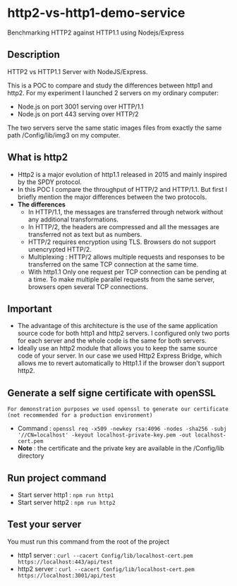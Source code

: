# http2-vs-http1-demo-service
Benchmarking HTTP2 against HTTP1.1 using Nodejs/Express

## Description
HTTP2 vs HTTP1.1 Server with NodeJS/Express.

This is a POC to compare and study the differences between http1 and http2.
For my experiment I launched 2 servers on my ordinary computer:
- Node.js on port 3001 serving over HTTP/1.1 
- Node.js on port 443 serving over HTTP/2

The two servers serve the same static images files from exactly the same path /Config/lib/img3 on my computer.

## What is http2
- Http2 is a major evolution of http1.1 released in 2015 and mainly inspired by the SPDY protocol.
- In this POC I compare the throughput of HTTP/2 and HTTP/1.1. But first I briefly mention the major differences between the two protocols.
- **The differences**
  - In HTTP/1.1, the messages are transferred through network without any additional transformations.
  - In HTTP/2, the headers are compressed and all the messages are transferred not as text but as numbers.
  - HTTP/2 requires encryption using TLS. Browsers do not support unencrypted HTTP/2.
  - Multiplexing : HTTP/2 allows multiple requests and responses to be transferred on the same TCP connection at the same time.
  - With http1.1 Only one request per TCP connection can be pending at a time. To make multiple parallel requests from the same server, browsers open several TCP connections.

## Important
- The advantage of this architecture is the use of the same application source code for both http1 and http2 servers. I configured only two ports for each server and the whole code is the same for both servers.
- Ideally  use an http2 module that allows you to keep the same source code of your server. In our case we used Http2 Express Bridge, which allows me to revert automatically to Http1.1 if the browser don't support http2.

## Generate a self signe certificate with openSSL
`For demonstration purposes we used openssl to generate our certificate (not recommended for a production environment)`
- Command : `openssl req -x509 -newkey rsa:4096 -nodes -sha256 -subj '//CN=localhost' -keyout localhost-private-key.pem -out localhost-cert.pem`
- **Note** : the certificate and the private key are available in the /Config/lib directory

## Run project command
- Start server http1 : `npm run http1`
- Start server http2 : `npm run http2`

## Test your server
You must run this command from the root of the project
- http1 server : `curl --cacert Config/lib/localhost-cert.pem https://localhost:443/api/test`
- http2 server : `curl --cacert Config/lib/localhost-cert.pem https://localhost:3001/api/test`
